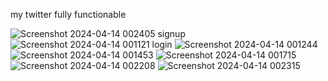 my twitter fully functionable

![Screenshot 2024-04-14 002405](https://github.com/SoftwareMack/clonedTwitter/assets/142954704/6f168e09-cd49-4059-b4c9-8fd80040bb4b)
signup    ![Screenshot 2024-04-14 001121](https://github.com/SoftwareMack/clonedTwitter/assets/142954704/a2759a21-1b08-44e7-baa3-20d71ddf7484)
login ![Screenshot 2024-04-14 001244](https://github.com/SoftwareMack/clonedTwitter/assets/142954704/6a01da46-46d2-41d3-995c-c34e1a6732fe)
![Screenshot 2024-04-14 001453](https://github.com/SoftwareMack/clonedTwitter/assets/142954704/01597b93-96a1-43dc-b5d0-295beb039c57)
![Screenshot 2024-04-14 001715](https://github.com/SoftwareMack/clonedTwitter/assets/142954704/ca64d792-6cca-4e49-a760-883010502f41)
![Screenshot 2024-04-14 002208](https://github.com/SoftwareMack/clonedTwitter/assets/142954704/81606c99-bb68-441a-9590-f9d2b76790d6)
![Screenshot 2024-04-14 002315](https://github.com/SoftwareMack/clonedTwitter/assets/142954704/cae3004c-600d-48ef-8ffc-7242dc5f416c)
